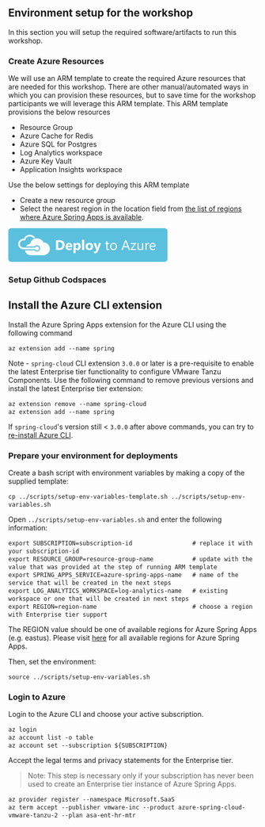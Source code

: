 ## Environment setup for the workshop

In this section you will setup the required software/artifacts to run this workshop.

### Create Azure Resources

We will use an ARM template to create the required Azure resources that are needed for this workshop. There are other manual/automated ways in which you can provision these resources, but to save time for the workshop participants we will leverage this ARM template. This ARM template provisions the below resources
 - Resource Group
 - Azure Cache for Redis
 - Azure SQL for Postgres
 - Log Analytics workspace
 - Azure Key Vault
 - Application Insights workspace

Use the below settings for deploying this ARM template
 - Create a new resource group
 - Select the nearest region in the location field from [the list of regions where Azure Spring Apps is available](https://azure.microsoft.com/global-infrastructure/services/?products=spring-apps&regions=all).

[![Deploy to Azure](images/deploybutton.svg)](https://portal.azure.com/#create/Microsoft.Template/uri/https%3a%2f%2fraw.githubusercontent.com%2fmurthy-vmware%2facme-fitness-store%2ftestARM%2fazuredeploy.json)

### Setup Github Codspaces

## Install the Azure CLI extension

Install the Azure Spring Apps extension for the Azure CLI using the following command

```shell
az extension add --name spring
```

Note - `spring-cloud` CLI extension `3.0.0` or later is a pre-requisite to enable the
latest Enterprise tier functionality to configure VMware Tanzu Components. Use the following
command to remove previous versions and install the latest Enterprise tier extension:

```shell
az extension remove --name spring-cloud
az extension add --name spring
```

If `spring-cloud`'s version still < `3.0.0` after above commands, you can try to [re-install Azure CLI](https://docs.microsoft.com/en-us/cli/azure/install-azure-cli). 

### Prepare your environment for deployments

Create a bash script with environment variables by making a copy of the supplied template:

```shell
cp ../scripts/setup-env-variables-template.sh ../scripts/setup-env-variables.sh
```

Open `../scripts/setup-env-variables.sh` and enter the following information:

```shell
export SUBSCRIPTION=subscription-id                 # replace it with your subscription-id
export RESOURCE_GROUP=resource-group-name           # update with the value that was provided at the step of running ARM template
export SPRING_APPS_SERVICE=azure-spring-apps-name   # name of the service that will be created in the next steps
export LOG_ANALYTICS_WORKSPACE=log-analytics-name   # existing workspace or one that will be created in next steps
export REGION=region-name                           # choose a region with Enterprise tier support
```

The REGION value should be one of available regions for Azure Spring Apps (e.g. eastus). Please visit [here](https://azure.microsoft.com/en-us/global-infrastructure/services/?products=spring-apps&regions=all) for all available regions for Azure Spring Apps.

Then, set the environment:

```shell
source ../scripts/setup-env-variables.sh
```

### Login to Azure

Login to the Azure CLI and choose your active subscription. 

```shell
az login
az account list -o table
az account set --subscription ${SUBSCRIPTION}
```

Accept the legal terms and privacy statements for the Enterprise tier.

> Note: This step is necessary only if your subscription has never been used to create an Enterprise tier instance of Azure Spring Apps.

```shell
az provider register --namespace Microsoft.SaaS
az term accept --publisher vmware-inc --product azure-spring-cloud-vmware-tanzu-2 --plan asa-ent-hr-mtr
```